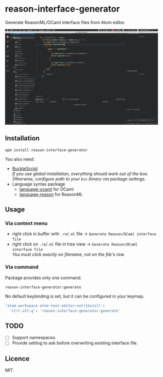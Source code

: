 # reason-interface-generator

Generate ReasonML/OCaml interface files from Atom editor.

![Demo](./assets/demo.gif?raw=true)

## Installation

```
apm install reason-interface-generator
```

You also need:

* [BuckleScript](https://bucklescript.github.io/docs/en/installation.html)<br>
  _If you use global installation, everything should work out of the box. Otherwise, configure path to your `bsc` binary via package settings._
* Language syntax package
  * [language-ocaml](https://atom.io/packages/language-ocaml) for OCaml
  * [language-reason](https://atom.io/packages/language-reason) for ReasonML

## Usage

### Via context menu

* right click in buffer with `.re`/`.ml` file -> `Generate Reason/OCaml interface file`
* right click on `.re`/`.ml` file in tree view -> `Generate Reason/OCaml interface file`<br>
  _You must click exactly on filename, not on the file's row._

### Via command
Package provides only one command.

```
reason-interface-generator:generate
```

No default keybinding is set, but it can be configured in your keymap.

```cson
'atom-workspace atom-text-editor:not([mini])':
  'ctrl-alt-g': 'reason-interface-generator:generate'
```

## TODO

* [ ] Support namespaces.
* [ ] Provide setting to ask before overwriting existing interface file.

## Licence

MIT.
